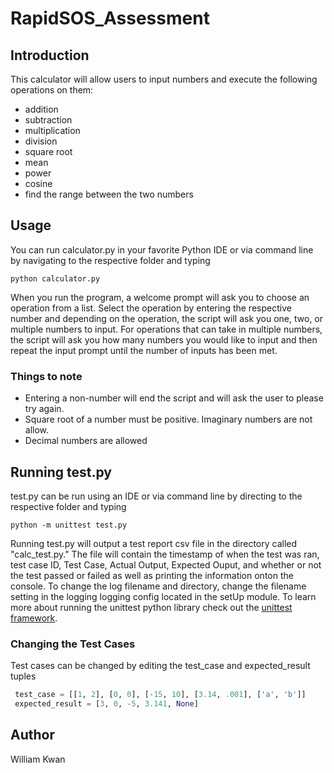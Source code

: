 # RapidSOS_Assessment

## Introduction

This calculator will allow users to input numbers and execute the following operations on them: 
* addition
* subtraction
* multiplication
* division
* square root
* mean
* power
* cosine 
* find the range between the two numbers

## Usage
You can run calculator.py in your favorite Python IDE or via command line by navigating to the respective 
folder and typing 
```
python calculator.py
```
When you run the program, a welcome prompt will ask you to choose an operation from a list. Select the 
operation by entering the respective number and depending on the operation, the script will ask you one,
two, or multiple numbers to input. For operations that can take in multiple numbers, the script will ask you how
many numbers you would like to input and then repeat the input prompt until the number of inputs has been
met. 

### Things to note
* Entering a non-number will end the script and will ask the user to please try again.
* Square root of a number must be positive. Imaginary numbers are not allow.
* Decimal numbers are allowed

## Running test.py
test.py can be run using an IDE or via command line by directing to the respective folder and typing 
```
python -m unittest test.py 
```
Running test.py will output a test report csv file in the directory called "calc_test.py." The file will
contain the timestamp of when the test was ran, test case ID, Test Case, Actual Output, Expected Ouput, and
whether or not the test passed or failed as well as printing the information onton the console. To change the 
log filename and directory, change the filename setting in the logging logging config located in the setUp module.
To learn more about running the unittest python library check out the [unittest framework](https://docs.python.org/3.6/library/unittest.html#).

### Changing the Test Cases
Test cases can be changed by editing the test_case and expected_result tuples
```python
 test_case = [[1, 2], [0, 0], [-15, 10], [3.14, .001], ['a', 'b']]
 expected_result = [3, 0, -5, 3.141, None]
 ```
## Author
William Kwan
